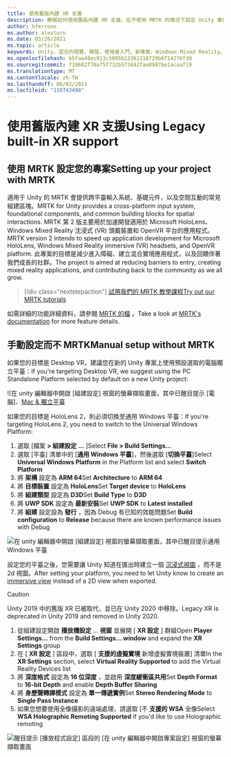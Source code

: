```yaml
---
title: 使用舊版內建 XR 支援
description: 瞭解如何使用舊版內建 XR 支援，在不使用 MRTK 的情況下設定 Unity 專案。
author: hferrone
ms.author: alexturn
ms.date: 03/26/2021
ms.topic: article
keywords: Unity，混合的現實，開發，使用者入門，新專案，Windows Mixed Reality，UWP，XR，效能，舊版，mrtk
ms.openlocfilehash: b5faa48ec913c5095b12361318729b6f14276f30
ms.sourcegitcommit: 719682f70a75f732b573442fae8987be1acaaf19
ms.translationtype: MT
ms.contentlocale: zh-TW
ms.lasthandoff: 06/02/2021
ms.locfileid: "110743498"
---
```

# <a name="using-legacy-built-in-xr-support"></a><span data-ttu-id="9e211-104">使用舊版內建 XR 支援</span><span class="sxs-lookup"><span data-stu-id="9e211-104">Using Legacy built-in XR support</span></span>

## <a name="setting-up-your-project-with-mrtk"></a><span data-ttu-id="9e211-105">使用 MRTK 設定您的專案</span><span class="sxs-lookup"><span data-stu-id="9e211-105">Setting up your project with MRTK</span></span>

<span data-ttu-id="9e211-106">適用于 Unity 的 MRTK 會提供跨平臺輸入系統、基礎元件，以及空間互動的常見組建區塊。</span><span class="sxs-lookup"><span data-stu-id="9e211-106">MRTK for Unity provides a cross-platform input system, foundational components, and common building blocks for spatial interactions.</span></span> <span data-ttu-id="9e211-107">MRTK 第 2 版主要用於加速開發適用於 Microsoft HoloLens、Windows Mixed Reality 沈浸式 (VR) 頭戴裝置和 OpenVR 平台的應用程式。</span><span class="sxs-lookup"><span data-stu-id="9e211-107">MRTK version 2 intends to speed up application development for Microsoft HoloLens, Windows Mixed Reality immersive (VR) headsets, and OpenVR platform.</span></span> <span data-ttu-id="9e211-108">此專案的目標是減少進入障礙、建立混合實境應用程式，以及回饋伴著我們成長的社群。</span><span class="sxs-lookup"><span data-stu-id="9e211-108">The project is aimed at reducing barriers to entry, creating mixed reality applications, and contributing back to the community as we all grow.</span></span>

> [!div class="nextstepaction"]
> [<span data-ttu-id="9e211-109">試用我們的 MRTK 教學課程</span><span class="sxs-lookup"><span data-stu-id="9e211-109">Try out our MRTK tutorials</span></span>](./tutorials/mr-learning-base-02.md?tabs=wsa)

<span data-ttu-id="9e211-110">如需詳細的功能詳細資料，請參閱 [MRTK 的檔](/windows/mixed-reality/mrtk-unity) 。</span><span class="sxs-lookup"><span data-stu-id="9e211-110">Take a look at [MRTK's documentation](/windows/mixed-reality/mrtk-unity) for more feature details.</span></span>

## <a name="manual-setup-without-mrtk"></a><span data-ttu-id="9e211-111">手動設定而不 MRTK</span><span class="sxs-lookup"><span data-stu-id="9e211-111">Manual setup without MRTK</span></span>

<span data-ttu-id="9e211-112">如果您的目標是 Desktop VR，建議您在新的 Unity 專案上使用預設選取的電腦獨立平臺：</span><span class="sxs-lookup"><span data-stu-id="9e211-112">If you're targeting Desktop VR, we suggest using the PC Standalone Platform selected by default on a new Unity project:</span></span>

![在 unity 編輯器中開啟 [組建設定] 視窗的螢幕擷取畫面，其中已醒目提示 [電腦]、[Mac & 獨立平臺](images/wmr-config-img-3.png)

<span data-ttu-id="9e211-114">如果您的目標是 HoloLens 2，則必須切換至通用 Windows 平臺：</span><span class="sxs-lookup"><span data-stu-id="9e211-114">If you're targeting HoloLens 2, you need to switch to the Universal Windows Platform:</span></span>

1.  <span data-ttu-id="9e211-115">選取 [檔案 **> 組建設定 ...** ]</span><span class="sxs-lookup"><span data-stu-id="9e211-115">Select **File > Build Settings...**</span></span>
2.  <span data-ttu-id="9e211-116">選取 [平臺] 清單中的 [**通用 Windows 平臺**]，然後選取 [**切換平臺**]</span><span class="sxs-lookup"><span data-stu-id="9e211-116">Select **Universal Windows Platform** in the Platform list and select **Switch Platform**</span></span>
3.  <span data-ttu-id="9e211-117">將 **架構** 設定為 **ARM 64**</span><span class="sxs-lookup"><span data-stu-id="9e211-117">Set **Architecture** to **ARM 64**</span></span>
4.  <span data-ttu-id="9e211-118">將 **目標裝置** 設定為 **HoloLens**</span><span class="sxs-lookup"><span data-stu-id="9e211-118">Set **Target device** to **HoloLens**</span></span>
5.  <span data-ttu-id="9e211-119">將 **組建類型** 設定為 **D3D**</span><span class="sxs-lookup"><span data-stu-id="9e211-119">Set **Build Type** to **D3D**</span></span>
6.  <span data-ttu-id="9e211-120">將 **UWP SDK** 設定為 **最新安裝**</span><span class="sxs-lookup"><span data-stu-id="9e211-120">Set **UWP SDK** to **Latest installed**</span></span>
7.  <span data-ttu-id="9e211-121">將 **組建** 設定設為 **發行** ，因為 Debug 有已知的效能問題</span><span class="sxs-lookup"><span data-stu-id="9e211-121">Set **Build configuration** to **Release** because there are known performance issues with Debug</span></span>

![在 unity 編輯器中開啟 [組建設定] 視窗的螢幕擷取畫面，其中已醒目提示通用 Windows 平臺](images/wmr-config-img-4.png)

<span data-ttu-id="9e211-123">設定您的平臺之後，您需要讓 Unity 知道在匯出時建立一個 [沉浸式視圖](../../design/app-views.md) ，而不是2d 視圖。</span><span class="sxs-lookup"><span data-stu-id="9e211-123">After setting your platform, you need to let Unity know to create an [immersive view](../../design/app-views.md) instead of a 2D view when exported.</span></span>

> [!CAUTION]
> <span data-ttu-id="9e211-124">Unity 2019 中的舊版 XR 已被取代，並已在 Unity 2020 中移除。</span><span class="sxs-lookup"><span data-stu-id="9e211-124">Legacy XR is deprecated in Unity 2019 and removed in Unity 2020.</span></span>

1. <span data-ttu-id="9e211-125">從組建設定開啟 **播放機設定** ... **視窗** 並展開 [ **XR 設定** ] 群組</span><span class="sxs-lookup"><span data-stu-id="9e211-125">Open **Player Settings...** from the **Build Settings... window** and expand the **XR Settings** group</span></span>
2. <span data-ttu-id="9e211-126">在 [ **XR 設定** ] 區段中，選取 [ **支援的虛擬實境** 新增虛擬實境裝置] 清單</span><span class="sxs-lookup"><span data-stu-id="9e211-126">In the **XR Settings** section, select **Virtual Reality Supported** to add the Virtual Reality Devices list</span></span>
3. <span data-ttu-id="9e211-127">將 **深度格式** 設定為 **16 位深度** ，並啟用 **深度緩衝區共用**</span><span class="sxs-lookup"><span data-stu-id="9e211-127">Set **Depth Format** to **16-bit Depth** and enable **Depth Buffer Sharing**</span></span>
4. <span data-ttu-id="9e211-128">將 **身歷聲轉譯模式** 設定為 **單一傳遞實例**</span><span class="sxs-lookup"><span data-stu-id="9e211-128">Set **Stereo Rendering Mode** to **Single Pass Instance**</span></span>
5. <span data-ttu-id="9e211-129">如果您想要使用全像攝影的遠端處理，請選取 [不 **支援的 WSA** 全像</span><span class="sxs-lookup"><span data-stu-id="9e211-129">Select **WSA Holographic Remoting Supported** if you'd like to use Holographic remoting</span></span> 

![醒目提示 [播放程式設定] 區段的 [在 unity 編輯器中開啟專案設定] 視窗的螢幕擷取畫面](images/wmr-config-img-9.png)